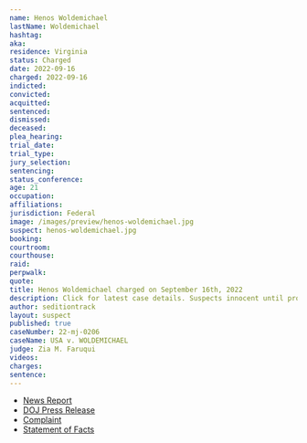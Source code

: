 ```yaml
---
name: Henos Woldemichael
lastName: Woldemichael
hashtag:
aka:
residence: Virginia
status: Charged
date: 2022-09-16
charged: 2022-09-16
indicted:
convicted:
acquitted:
sentenced:
dismissed:
deceased:
plea_hearing:
trial_date:
trial_type:
jury_selection:
sentencing:
status_conference:
age: 21
occupation:
affiliations:
jurisdiction: Federal
image: /images/preview/henos-woldemichael.jpg
suspect: henos-woldemichael.jpg
booking:
courtroom:
courthouse:
raid:
perpwalk:
quote:
title: Henos Woldemichael charged on September 16th, 2022
description: Click for latest case details. Suspects innocent until proven guilty.
author: seditiontrack
layout: suspect
published: true
caseNumber: 22-mj-0206
caseName: USA v. WOLDEMICHAEL
judge: Zia M. Faruqui
videos:
charges:
sentence:
---
```

- [News Report](https://wjla.com/news/local/capitol-riot-breach-henos-woldemichael-arrested-burke-virginia-washington-dc-january-department-of-justice-crime-vandalism-law-enforcement-trespassing)
- [DOJ Press Release](https://www.justice.gov/usao-dc/pr/virginia-man-arrested-felony-and-misdemeanor-charges-actions-during-jan-6-capitol-breac-0)
- [Complaint](https://www.justice.gov/usao-dc/case-multi-defendant/file/1546961/download)
- [Statement of Facts](https://www.justice.gov/usao-dc/case-multi-defendant/file/1546966/download)
